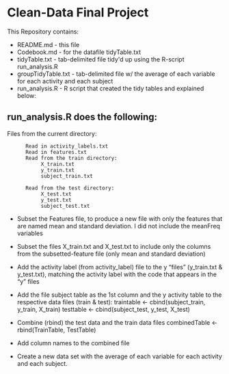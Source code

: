 
# Clean-Data Final Project

This Repository contains:

* README.md - this file
* Codebook.md - for the datafile tidyTable.txt
* tidyTable.txt - tab-delimited file tidy'd up using the R-script run_analysis.R
* groupTidyTable.txt - tab-delimited file w/ the average of each variable for each activity and each subject
* run_analysis.R - R script that created the tidy tables and explained below:

## run_analysis.R does the following:

Files from the current directory:


          Read in activity_labels.txt
          Read in features.txt
          Read from the train directory:
               X_train.txt
               y_train.txt
               subject_train.txt

          Read from the test directory:
               X_test.txt
               y_test.txt
               subject_test.txt

* Subset the Features file, to produce a new file with only the features that are named mean and standard deviation. I did not include the meanFreq variables

* Subset the files X_train.txt and X_test.txt to include only the columns from the subsetted-feature file (only mean and standard deviation)

* Add the activity label (from activity_label) file to the y “files” (y_train.txt & y_test.txt), matching the activity label with the code that appears in the “y” files

* Add the file subject table as the 1st column and the y activity table to the respective data files (train & test):
    traintable <- cbind(subject_train, y_train, X_train)
    testtable <- cbind(subject_test, y_test, X_test)
     

* Combine (rbind) the test data and the train data files
     combinedTable <- rbind(TrainTable, TestTable)

* Add column names to the combined file

* Create a new data set with the average of each variable for each activity and each subject. 

